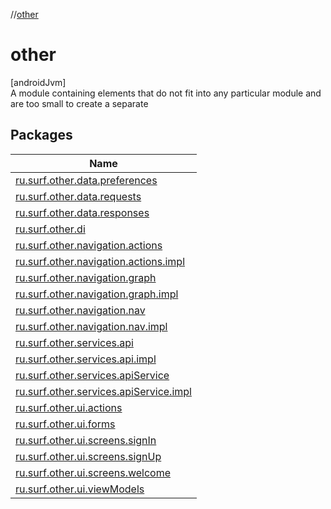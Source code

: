 //[other](index.md)

# other

[androidJvm]\
A module containing elements that do not fit into any particular module and are too small to create a separate

## Packages

| Name |
|---|
| [ru.surf.other.data.preferences](other/ru.surf.other.data.preferences/index.md) |
| [ru.surf.other.data.requests](other/ru.surf.other.data.requests/index.md) |
| [ru.surf.other.data.responses](other/ru.surf.other.data.responses/index.md) |
| [ru.surf.other.di](other/ru.surf.other.di/index.md) |
| [ru.surf.other.navigation.actions](other/ru.surf.other.navigation.actions/index.md) |
| [ru.surf.other.navigation.actions.impl](other/ru.surf.other.navigation.actions.impl/index.md) |
| [ru.surf.other.navigation.graph](other/ru.surf.other.navigation.graph/index.md) |
| [ru.surf.other.navigation.graph.impl](other/ru.surf.other.navigation.graph.impl/index.md) |
| [ru.surf.other.navigation.nav](other/ru.surf.other.navigation.nav/index.md) |
| [ru.surf.other.navigation.nav.impl](other/ru.surf.other.navigation.nav.impl/index.md) |
| [ru.surf.other.services.api](other/ru.surf.other.services.api/index.md) |
| [ru.surf.other.services.api.impl](other/ru.surf.other.services.api.impl/index.md) |
| [ru.surf.other.services.apiService](other/ru.surf.other.services.apiService/index.md) |
| [ru.surf.other.services.apiService.impl](other/ru.surf.other.services.apiService.impl/index.md) |
| [ru.surf.other.ui.actions](other/ru.surf.other.ui.actions/index.md) |
| [ru.surf.other.ui.forms](other/ru.surf.other.ui.forms/index.md) |
| [ru.surf.other.ui.screens.signIn](other/ru.surf.other.ui.screens.signIn/index.md) |
| [ru.surf.other.ui.screens.signUp](other/ru.surf.other.ui.screens.signUp/index.md) |
| [ru.surf.other.ui.screens.welcome](other/ru.surf.other.ui.screens.welcome/index.md) |
| [ru.surf.other.ui.viewModels](other/ru.surf.other.ui.viewModels/index.md) |
